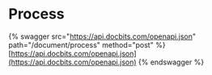 # Process

{% swagger src="https://api.docbits.com/openapi.json" path="/document/process" method="post" %}
[https://api.docbits.com/openapi.json](https://api.docbits.com/openapi.json)
{% endswagger %}
